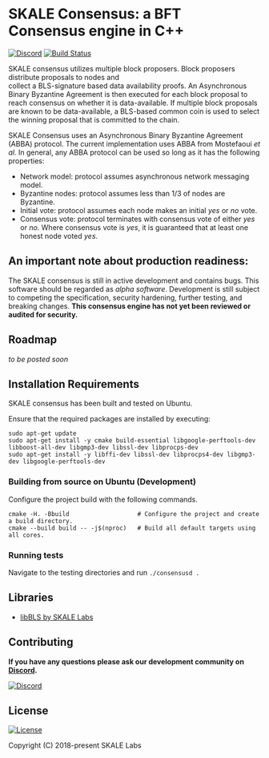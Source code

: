 # SKALE Consensus: a BFT Consensus engine in C++

[![Discord](https://img.shields.io/discord/534485763354787851.svg)](https://discord.gg/vvUtWJB)
[![Build Status](https://travis-ci.com/skalenetwork/filestorage.js.svg?branch=develop)](https://travis-ci.com/skalenetwork/skale-consensus)

SKALE consensus utilizes multiple block proposers.  Block proposers distribute proposals to nodes and  
collect a BLS-signature based data availability proofs. An Asynchronous Binary Byzantine Agreement is then
executed for each block proposal to reach consensus on whether it is data-available.  If multiple block proposals
are known to be data-available, a BLS-based common coin is used to select the winning proposal that is 
committed to the chain.


SKALE Consensus uses an Asynchronous Binary Byzantine Agreement (ABBA) protocol. The current implementation uses ABBA from Mostefaoui *et al.* In general, any ABBA protocol can be used so long as it has the following properties:

- Network model: protocol assumes asynchronous network messaging model.
- Byzantine nodes: protocol assumes less than 1/3 of nodes are Byzantine.
- Initial vote: protocol assumes each node makes an initial *yes* or *no* vote.
- Consensus vote: protocol terminates with consensus vote of either *yes* or *no*. Where consensus vote is *yes*, it is guaranteed that at least one honest node voted *yes*.

## An important note about production readiness:

The SKALE consensus is still in active development and contains bugs. This software should be regarded as _alpha software_. Development is still subject to competing the specification, security hardening, further testing, and breaking changes.  **This consensus engine has not yet been reviewed or audited for security.**

## Roadmap

_to be posted soon_

## Installation Requirements

SKALE consensus has been built and tested on Ubuntu.

Ensure that the required packages are installed by executing:

```
sudo apt-get update
sudo apt-get install -y cmake build-essential libgoogle-perftools-dev libboost-all-dev libgmp3-dev libssl-dev libprocps-dev
sudo apt-get install -y libffi-dev libssl-dev libprocps4-dev libgmp3-dev libgoogle-perftools-dev
```

### Building from source on Ubuntu (Development)

Configure the project build with the following commands.
```
cmake -H. -Bbuild                   # Configure the project and create a build directory.
cmake --build build -- -j$(nproc)   # Build all default targets using all cores.
```

### Running tests

Navigate to the testing directories and run `./consensusd .`

## Libraries
- [libBLS by SKALE Labs](https://skalelabs.com/)

## Contributing

**If you have any questions please ask our development community on [Discord](https://discord.gg/vvUtWJB).**

[![Discord](https://img.shields.io/discord/534485763354787851.svg)](https://discord.gg/vvUtWJB)

## License
[![License](https://img.shields.io/github/license/skalenetwork/skale-consensus.svg)](LICENSE)


Copyright (C) 2018-present SKALE Labs
